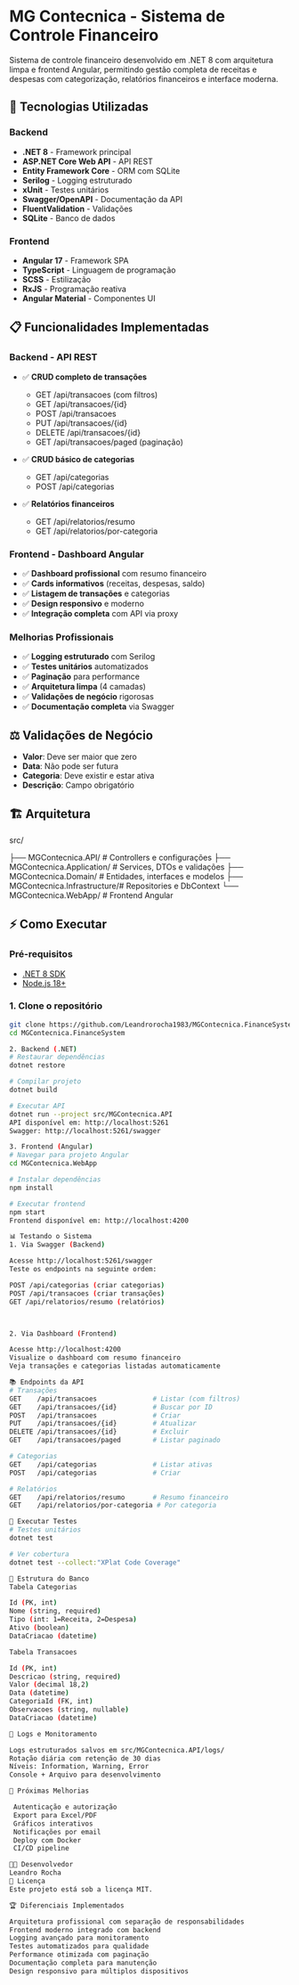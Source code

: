 # MG Contecnica - Sistema de Controle Financeiro

Sistema de controle financeiro desenvolvido em .NET 8 com arquitetura limpa e frontend Angular, permitindo gestão completa de receitas e despesas com categorização, relatórios financeiros e interface moderna.

## 🚀 Tecnologias Utilizadas

### Backend
- **.NET 8** - Framework principal
- **ASP.NET Core Web API** - API REST
- **Entity Framework Core** - ORM com SQLite
- **Serilog** - Logging estruturado
- **xUnit** - Testes unitários
- **Swagger/OpenAPI** - Documentação da API
- **FluentValidation** - Validações
- **SQLite** - Banco de dados

### Frontend
- **Angular 17** - Framework SPA
- **TypeScript** - Linguagem de programação
- **SCSS** - Estilização
- **RxJS** - Programação reativa
- **Angular Material** - Componentes UI

## 📋 Funcionalidades Implementadas

### Backend - API REST
- ✅ **CRUD completo de transações**
  - GET /api/transacoes (com filtros)
  - GET /api/transacoes/{id}
  - POST /api/transacoes
  - PUT /api/transacoes/{id}
  - DELETE /api/transacoes/{id}
  - GET /api/transacoes/paged (paginação)

- ✅ **CRUD básico de categorias**
  - GET /api/categorias
  - POST /api/categorias

- ✅ **Relatórios financeiros**
  - GET /api/relatorios/resumo
  - GET /api/relatorios/por-categoria

### Frontend - Dashboard Angular
- ✅ **Dashboard profissional** com resumo financeiro
- ✅ **Cards informativos** (receitas, despesas, saldo)
- ✅ **Listagem de transações** e categorias
- ✅ **Design responsivo** e moderno
- ✅ **Integração completa** com API via proxy

### Melhorias Profissionais
- ✅ **Logging estruturado** com Serilog
- ✅ **Testes unitários** automatizados
- ✅ **Paginação** para performance
- ✅ **Arquitetura limpa** (4 camadas)
- ✅ **Validações de negócio** rigorosas
- ✅ **Documentação completa** via Swagger

## ⚖️ Validações de Negócio

- **Valor**: Deve ser maior que zero
- **Data**: Não pode ser futura
- **Categoria**: Deve existir e estar ativa
- **Descrição**: Campo obrigatório

## 🏗️ Arquitetura

src/ 

├── MGContecnica.API/          # Controllers e configurações
├── MGContecnica.Application/  # Services, DTOs e validações
├── MGContecnica.Domain/       # Entidades, interfaces e modelos
├── MGContecnica.Infrastructure/# Repositories e DbContext
└── MGContecnica.WebApp/       # Frontend Angular
## ⚡ Como Executar

### Pré-requisitos
- [.NET 8 SDK](https://dotnet.microsoft.com/download/dotnet/8.0)
- [Node.js 18+](https://nodejs.org/)

### 1. Clone o repositório
```bash
git clone https://github.com/Leandrorocha1983/MGContecnica.FinanceSystem.git
cd MGContecnica.FinanceSystem

2. Backend (.NET)
# Restaurar dependências
dotnet restore

# Compilar projeto
dotnet build

# Executar API
dotnet run --project src/MGContecnica.API
API disponível em: http://localhost:5261
Swagger: http://localhost:5261/swagger

3. Frontend (Angular)
# Navegar para projeto Angular
cd MGContecnica.WebApp

# Instalar dependências
npm install

# Executar frontend
npm start
Frontend disponível em: http://localhost:4200

📊 Testando o Sistema
1. Via Swagger (Backend)

Acesse http://localhost:5261/swagger
Teste os endpoints na seguinte ordem:

POST /api/categorias (criar categorias)
POST /api/transacoes (criar transações)
GET /api/relatorios/resumo (relatórios)



2. Via Dashboard (Frontend)

Acesse http://localhost:4200
Visualize o dashboard com resumo financeiro
Veja transações e categorias listadas automaticamente

📚 Endpoints da API
# Transações
GET    /api/transacoes              # Listar (com filtros)
GET    /api/transacoes/{id}         # Buscar por ID
POST   /api/transacoes              # Criar
PUT    /api/transacoes/{id}         # Atualizar
DELETE /api/transacoes/{id}         # Excluir
GET    /api/transacoes/paged        # Listar paginado

# Categorias
GET    /api/categorias              # Listar ativas
POST   /api/categorias              # Criar

# Relatórios
GET    /api/relatorios/resumo       # Resumo financeiro
GET    /api/relatorios/por-categoria # Por categoria

🧪 Executar Testes
# Testes unitários
dotnet test

# Ver cobertura
dotnet test --collect:"XPlat Code Coverage"

📁 Estrutura do Banco
Tabela Categorias

Id (PK, int)
Nome (string, required)
Tipo (int: 1=Receita, 2=Despesa)
Ativo (boolean)
DataCriacao (datetime)

Tabela Transacoes

Id (PK, int)
Descricao (string, required)
Valor (decimal 18,2)
Data (datetime)
CategoriaId (FK, int)
Observacoes (string, nullable)
DataCriacao (datetime)

📝 Logs e Monitoramento

Logs estruturados salvos em src/MGContecnica.API/logs/
Rotação diária com retenção de 30 dias
Níveis: Information, Warning, Error
Console + Arquivo para desenvolvimento

🚀 Próximas Melhorias

 Autenticação e autorização
 Export para Excel/PDF
 Gráficos interativos
 Notificações por email
 Deploy com Docker
 CI/CD pipeline

👨‍💻 Desenvolvedor
Leandro Rocha
📄 Licença
Este projeto está sob a licença MIT.

🏆 Diferenciais Implementados

Arquitetura profissional com separação de responsabilidades
Frontend moderno integrado com backend
Logging avançado para monitoramento
Testes automatizados para qualidade
Performance otimizada com paginação
Documentação completa para manutenção
Design responsivo para múltiplos dispositivos
